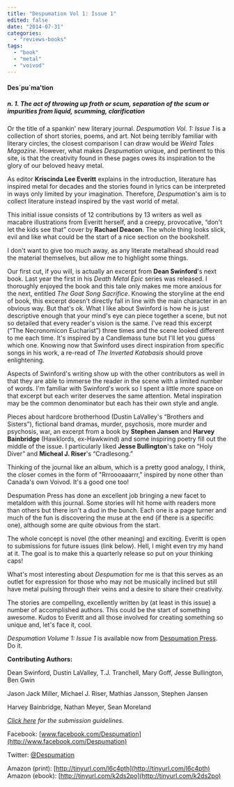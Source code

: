 ```yaml
---
title: "Despumation Vol 1: Issue 1"
edited: false
date: "2014-07-31"
categories:
  - "reviews-books"
tags:
  - "book"
  - "metal"
  - "voivod"
---
```


#### Des\`pu\`ma'tion

##### n. 1. The act of throwing up froth or scum, separation of the scum or impurities from liquid, scumming, clarification

Or the title of a spankin' new literary journal. _Despumation_ _Vol. 1: Issue 1_ is a collection of short stories, poems, and art. Not being terribly familiar with literary circles, the closest comparison I can draw would be _Weird Tales Magazine_. However, what makes _Despumation_ unique, and pertinent to this site, is that the creativity found in these pages owes its inspiration to the glory of our beloved heavy metal.

As editor **Kriscinda Lee Everitt** explains in the introduction, literature has inspired metal for decades and the stories found in lyrics can be interpreted in ways only limited by your imagination. Therefore, _Despumation_'s aim is to collect literature instead inspired by the vast world of metal.

This initial issue consists of 12 contributions by 13 writers as well as macabre illustrations from Everitt herself, and a creepy, provocative, “don't let the kids see that” cover by **Rachael Deacon**. The whole thing looks slick, evil and like what could be the start of a nice section on the bookshelf.

I don't want to give too much away, as any literate metalhead should read the material themselves, but allow me to highlight some things.

Our first cut, if you will, is actually an excerpt from **Dean Swinford**'s next book. Last year the first in his _Death Metal Epic_ series was released. I thoroughly enjoyed the book and this tale only makes me more anxious for the next, entitled _The Goat Song Sacrifice_. Knowing the storyline at the end of book, this excerpt doesn't directly fall in line with the main character in an obvious way. But that's ok. What I like about Swinford is how he is just descriptive enough that your mind's eye can piece together a scene, but not so detailed that every reader's vision is the same. I've read this excerpt (“The Necronomicon Eucharist”) three times and the scene looked different to me each time. It's inspired by a Candlemass tune but I'll let you guess which one. Knowing now that Swinford uses direct inspiration from specific songs in his work, a re-read of _The Inverted Katabasis_ should prove enlightening.

Aspects of Swinford's writing show up with the other contributors as well in that they are able to immerse the reader in the scene with a limited number of words. I'm familiar with Swinford's work so I spent a little more space on that excerpt but each writer deserves the same attention. Metal inspiration may be the common denominator but each has their own style and angle.

Pieces about hardcore brotherhood (Dustin LaValley's “Brothers and Sisters”), fictional band dramas, murder, psychosis, more murder and psychosis, war, an excerpt from a book by **Stephen Jansen** and **Harvey Bainbridge** (Hawklords, ex-Hawkwind) and some inspiring poetry fill out the middle of the issue. I particularly liked **Jesse Bullington**'s take on “Holy Diver” and **Micheal J. Riser**'s “Cradlesong.”

Thinking of the journal like an album, which is a pretty good analogy, I think, the closer comes in the form of "Rrroooaaarrr," inspired by none other than Canada's own Voivod. It's a good one too!

Despumation Press has done an excellent job bringing a new facet to metaldom with this journal. Some stories will hit home with readers more than others but there isn't a dud in the bunch. Each one is a page turner and much of the fun is discovering the muse at the end (if there is a specific one), although some are quite obvious from the start.

The whole concept is novel (the other meaning) and exciting. Everitt is open to submissions for future issues (link below). Hell, I might even try my hand at it. The goal is to make this a quarterly release so put on your thinking caps!

What's most interesting about _Despumation_ for me is that this serves as an outlet for expression for those who may not be musically inclined but still have metal pulsing through their veins and a desire to share their creativity.

The stories are compelling, excellently written by (at least in this issue) a number of accomplished authors. This could be the start of something awesome. Kudos to Everitt and all those involved for creating something so unique and, let's face it, cool.

_Despumation Volume 1: Issue 1_ is available now from [Despumation Press](http://www.despumationpress.com/). Do it.

**Contributing Authors:**

Dean Swinford, Dustin LaValley, T.J. Tranchell, Mary Goff, Jesse Bullington, Ben Gwin

Jason Jack Miller, Michael J. Riser, Mathias Jansson, Stephen Jansen

Harvey Bainbridge, Nathan Meyer, Sean Moreland

_[Click here](http://www.despumationpress.com/submissions) for the submission guidelines._

Facebook: [www.facebook.com/Despumation](http://www.facebook.com/Despumation)

Twitter: [@Despumation](http://twitter.com/Despumation)

Amazon (print): [http://tinyurl.com/l6c4pth](http://tinyurl.com/l6c4pth) Amazon (ebook): [http://tinyurl.com/k2ds2po](http://tinyurl.com/k2ds2po)
